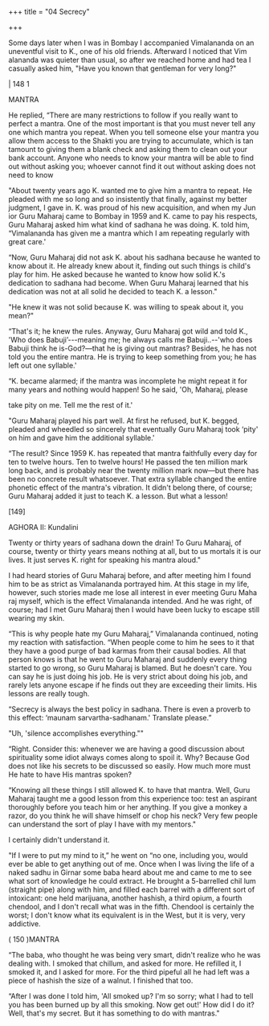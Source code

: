 +++
title = "04 Secrecy"

+++

Some days later when I was in Bombay I accompanied Vimalananda on an uneventful visit to K., one of his old friends. Afterward I noticed that Vim alananda was quieter than usual, so after we reached home and had tea I casually asked him, "Have you known that gentleman for very long?" 

| 148 1 

MANTRA 

He replied, “There are many restrictions to follow if you really want to perfect a mantra. One of the most important is that you must never tell any one which mantra you repeat. When you tell someone else your mantra you allow them access to the Shakti you are trying to accumulate, which is tan tamount to giving them a blank check and asking them to clean out your bank account. Anyone who needs to know your mantra will be able to find out without asking you; whoever cannot find it out without asking does not need to know 

"About twenty years ago K. wanted me to give him a mantra to repeat. He pleaded with me so long and so insistently that finally, against my better judgment, I gave in. K. was proud of his new acquisition, and when my Jun ior Guru Maharaj came to Bombay in 1959 and K. came to pay his respects, Guru Maharaj asked him what kind of sadhana he was doing. K. told him, “Vimalananda has given me a mantra which I am repeating regularly with great care.' 

“Now, Guru Maharaj did not ask K. about his sadhana because he wanted to know about it. He already knew about it, finding out such things is child's play for him. He asked because he wanted to know how solid K.'s dedication to sadhana had become. When Guru Maharaj learned that his dedication was not at all solid he decided to teach K. a lesson." 

"He knew it was not solid because K. was willing to speak about it, you mean?" 

“That's it; he knew the rules. Anyway, Guru Maharaj got wild and told K., 'Who does Babuji’---meaning me; he always calls me Babuji..--'who does Babuji think he is-God?—that he is giving out mantras? Besides, he has not told you the entire mantra. He is trying to keep something from you; he has left out one syllable.' 

“K. became alarmed; if the mantra was incomplete he might repeat it for many years and nothing would happen! So he said, 'Oh, Maharaj, please 

take pity on me. Tell me the rest of it.' 

"Guru Maharaj played his part well. At first he refused, but K. begged, pleaded and wheedled so sincerely that eventually Guru Maharaj took ‘pity' on him and gave him the additional syllable.' 

“The result? Since 1959 K. has repeated that mantra faithfully every day for ten to twelve hours. Ten to twelve hours! He passed the ten million mark long back, and is probably near the twenty million mark now—but there has been no concrete result whatsoever. That extra syllable changed the entire phonetic effect of the mantra's vibration. It didn't belong there, of course; Guru Maharaj added it just to teach K. a lesson. But what a lesson! 

[149] 

AGHORA II: Kundalini 

Twenty or thirty years of sadhana down the drain! To Guru Maharaj, of course, twenty or thirty years means nothing at all, but to us mortals it is our lives. It just serves K. right for speaking his mantra aloud." 

I had heard stories of Guru Maharaj before, and after meeting him I found him to be as strict as Vimalananda portrayed him. At this stage in my life, however, such stories made me lose all interest in ever meeting Guru Maha raj myself, which is the effect Vimalananda intended. And he was right, of course; had I met Guru Maharaj then I would have been lucky to escape still wearing my skin. 

“This is why people hate my Guru Maharaj,” Vimalananda continued, noting my reaction with satisfaction. “When people come to him he sees to it that they have a good purge of bad karmas from their causal bodies. All that person knows is that he went to Guru Maharaj and suddenly every thing started to go wrong, so Guru Maharaj is blamed. But he doesn't care. You can say he is just doing his job. He is very strict about doing his job, and rarely lets anyone escape if he finds out they are exceeding their limits. His lessons are really tough. 

“Secrecy is always the best policy in sadhana. There is even a proverb to this effect: ‘maunam sarvartha-sadhanam.' Translate please.” 

"Uh, 'silence accomplishes everything."" 

“Right. Consider this: whenever we are having a good discussion about spirituality some idiot always comes along to spoil it. Why? Because God does not like his secrets to be discussed so easily. How much more must He hate to have His mantras spoken? 

“Knowing all these things I still allowed K. to have that mantra. Well, Guru Maharaj taught me a good lesson from this experience too: test an aspirant thoroughly before you teach him or her anything. If you give a monkey a razor, do you think he will shave himself or chop his neck? Very few people can understand the sort of play I have with my mentors." 

I certainly didn't understand it. 

"If I were to put my mind to it,” he went on “no one, including you, would ever be able to get anything out of me. Once when I was living the life of a naked sadhu in Girnar some baba heard about me and came to me to see what sort of knowledge he could extract. He brought a 5-barrelled chil lum (straight pipe) along with him, and filled each barrel with a different sort of intoxicant: one held marijuana, another hashish, a third opium, a fourth chendool, and I don't recall what was in the fifth. Chendool is certainly the worst; I don't know what its equivalent is in the West, but it is very, very addictive. 

( 150 )MANTRA 

“The baba, who thought he was being very smart, didn't realize who he was dealing with. I smoked that chillum, and asked for more. He refilled it, I smoked it, and I asked for more. For the third pipeful all he had left was a piece of hashish the size of a walnut. I finished that too. 

“After I was done I told him, 'All smoked up? I'm so sorry; what I had to tell you has been burned up by all this smoking. Now get out!' How did I do it? Well, that's my secret. But it has something to do with mantras." 
